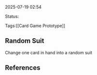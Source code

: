 2025-07-19 02:54

Status:

Tags:[[Card Game Prototype]]

## Random Suit
Change one card in hand into a random suit


## References

